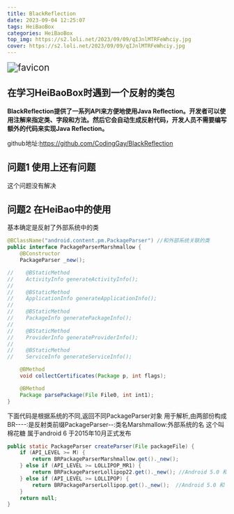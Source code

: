 ```yaml
---
title: BlackReflection
date: 2023-09-04 12:25:07
tags: HeiBaoBox
categories: HeiBaoBox
top_img: https://s2.loli.net/2023/09/09/qIJnlMTRFeWhciy.jpg
cover: https://s2.loli.net/2023/09/09/qIJnlMTRFeWhciy.jpg
---
```


<img src="https://s2.loli.net/2023/09/09/qIJnlMTRFeWhciy.jpg" alt="favicon" style="zoom:150%;" />

## **在学习HeiBaoBox时遇到一个反射的类包** 

**BlackReflection提供了一系列API来方便地使用Java Reflection。开发者可以使用注解来指定类、字段和方法。然后它会自动生成反射代码，开发人员不需要编写额外的代码来实现Java Reflection。**

github地址:https://github.com/CodingGay/BlackReflection

## 问题1 使用上还有问题

这个问题没有解决

## 问题2 在HeiBao中的使用

基本确定是反射了外部系统中的类

```java
@BClassName("android.content.pm.PackageParser") //和外部系统关联的类
public interface PackageParserMarshmallow {
    @BConstructor
    PackageParser _new();

//    @BStaticMethod
//    ActivityInfo generateActivityInfo();
//
//    @BStaticMethod
//    ApplicationInfo generateApplicationInfo();
//
//    @BStaticMethod
//    PackageInfo generatePackageInfo();
//
//    @BStaticMethod
//    ProviderInfo generateProviderInfo();
//
//    @BStaticMethod
//    ServiceInfo generateServiceInfo();

    @BMethod
    void collectCertificates(Package p, int flags);

    @BMethod
    Package parsePackage(File File0, int int1);
}
```

下面代码是根据系统的不同,返回不同PackageParser对象 用于解析,由两部份构成BR----:是反射类前缀PackageParser--:类名Marshmallow:外部系统的名 这个叫棉花糖 属于android 6 于2015年10月正式发布

```java
public static PackageParser createParser(File packageFile) {
    if (API_LEVEL >= M) {
        return BRPackageParserMarshmallow.get()._new();
    } else if (API_LEVEL >= LOLLIPOP_MR1) {
        return BRPackageParserLollipop22.get()._new(); //Android 5.0 和 5.1 以 "Lollipop" 为代号
    } else if (API_LEVEL >= LOLLIPOP) {
        return BRPackageParserLollipop.get()._new();  //Android 5.0 和 5.1 以 "Lollipop" 为代号
    }
    return null;
}
```
